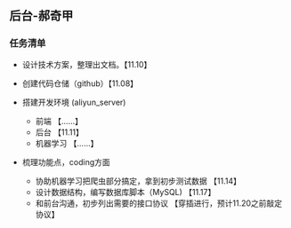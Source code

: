 ## 后台-郝奇甲

### 任务清单

- 设计技术方案，整理出文档。【11.10】

- 创建代码仓储（github）【11.08】

- 搭建开发环境 (aliyun_server)
  - 前端 【......】
  - 后台 【11.11】
  - 机器学习 【......】
- 梳理功能点，coding方面
  - 协助机器学习把爬虫部分搞定，拿到初步测试数据 【11.14】
  - 设计数据结构，编写数据库脚本（MySQL) 【11.17】
  - 和前台沟通，初步列出需要的接口协议 【穿插进行，预计11.20之前敲定协议】